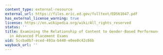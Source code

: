 ```yaml
---
content_type: external-resource
external_url: https://files.eric.ed.gov/fulltext/ED561047.pdf
has_external_license_warning: true
license: https://en.wikipedia.org/wiki/All_rights_reserved
status: ''
title: Examining the Relationship of Content to Gender-Based Performance Differences
  in Advanced Placement Exams
uid: 5ccba0b7-eced-493a-b440-e0ee0c42c66b
wayback_url: ''
---
```

